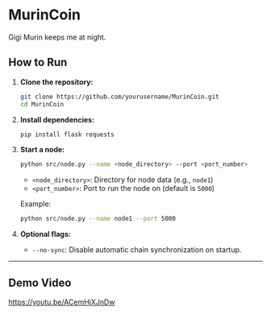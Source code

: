# MurinCoin

Gigi Murin keeps me at night.

## How to Run

1. **Clone the repository:**
   ```bash
   git clone https://github.com/yourusername/MurinCoin.git
   cd MurinCoin
   ```

2. **Install dependencies:**
   ```bash
   pip install flask requests
   ```

3. **Start a node:**
   ```bash
   python src/node.py --name <node_directory> --port <port_number>
   ```
   - `<node_directory>`: Directory for node data (e.g., `node1`)
   - `<port_number>`: Port to run the node on (default is `5000`)

   Example:
   ```bash
   python src/node.py --name node1 --port 5000
   ```

4. **Optional flags:**
   - `--no-sync`: Disable automatic chain synchronization on startup.

---

## Demo Video

https://youtu.be/ACemHjXJnDw